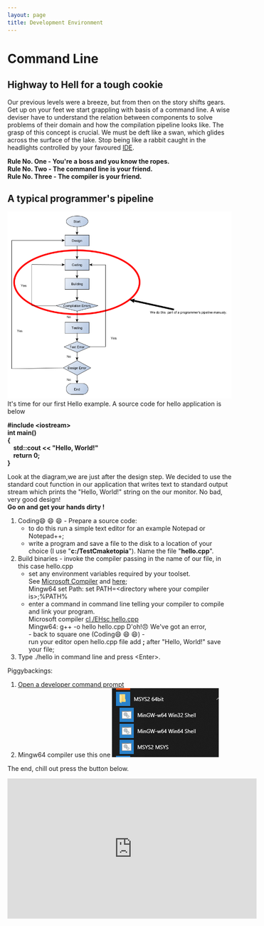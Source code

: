 ```yaml
---
layout: page
title: Development Environment
---
```


# Command Line

## Highway to Hell for a tough cookie

Our previous levels were a breeze, but from then on the story shifts gears. Get up on your feet we start grappling with basis of a command line. A wise deviser have to understand the relation between components to solve problems of their domain and how the compilation pipeline looks like. The grasp of this concept is crucial. We must be deft like a swan, which glides across the surface of the lake. Stop being like a rabbit caught in the headlights controlled by your favoured [IDE](https://en.wikipedia.org/wiki/Integrated_development_environment).  

**Rule No. One - You're a boss and you know the ropes.**  
**Rule No. Two - The command line is your friend.**  
**Rule No. Three - The compiler is your friend.**  

## A typical programmer's pipeline

![Simple flowchart](../assets/ProgrammerFlowChart.png)  
It's time for our first Hello example. A source code for hello application is below  

**\#include \<iostream>  
int main()  
{  
 &nbsp;&nbsp;&nbsp;&nbsp;std::cout << "Hello, World!"  
 &nbsp;&nbsp;&nbsp;&nbsp;return 0;  
}**  

Look at the diagram,we are just after the design step. We decided to use the standard cout function in our application that writes text to standard output stream which prints the "Hello, World!" string on the  our monitor. No bad, very good design!  
**Go on and get your hands dirty !**

1. Coding:smile: :smile: :smile: - Prepare a source code:
    - to do this run a simple text editor for an example Notepad or Notepad++;
    - write a program and save a file to the disk to a location of your choice (I use "**c:/TestCmaketopia**"). Name the file "**hello.cpp**".
2. Build binaries - invoke the compiler passing in the name of our file, in this case hello.cpp
    - set any environment variables required by your toolset.  
    See [Microsoft Compiler](https://docs.microsoft.com/en-us/cpp/build/setting-the-path-and-environment-variables-for-command-line-builds?view=vs-2017)
    and [here](https://blogs.msdn.microsoft.com/vcblog/2017/11/02/visual-studio-build-tools-now-include-the-vs2017-and-vs2015-msvc-toolsets/);  
    Mingw64 set Path: set PATH=\<directory where your compiler is>;%PATH%
    - enter a command in command line telling your compiler to compile and link your program.  
        Microsoft compiler [cl /EHsc hello.cpp](https://docs.microsoft.com/en-us/cpp/build/walkthrough-compiling-a-native-cpp-program-on-the-command-line?view=vs-2017)  
        Mingw64: g++ -o hello hello.cpp
       D'oh!:angry: We've got an error,  
       \- back to square one (Coding:smile: :smile: :smile:) -  
       run your editor open hello.cpp file add **;** after "Hello, World!" save your file;  
3. Type ./hello in command line and press \<Enter>.

Piggybackings:

1. [Open a developer command prompt](https://docs.microsoft.com/en-us/cpp/build/walkthrough-compiling-a-native-cpp-program-on-the-command-line?view=vs-2017)
2. Mingw64 compiler use this one ![Mingw64](../assets/MSSYS.png)

The end, chill out press the button below.

<iframe width="560" height="315" src="https://www.youtube.com/embed/l482T0yNkeo" frameborder="0" allow="autoplay; encrypted-media" allowfullscreen></iframe>
